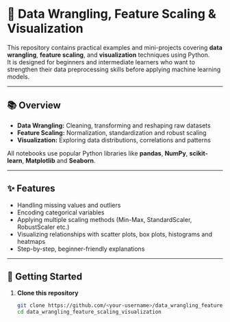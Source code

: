 # 📝 Data Wrangling, Feature Scaling & Visualization

This repository contains practical examples and mini-projects covering **data wrangling**, **feature scaling**, and **visualization** techniques using Python.  
It is designed for beginners and intermediate learners who want to strengthen their data preprocessing skills before applying machine learning models.

---

## 📚 Overview

- **Data Wrangling:** Cleaning, transforming and reshaping raw datasets  
- **Feature Scaling:** Normalization, standardization and robust scaling  
- **Visualization:** Exploring data distributions, correlations and patterns  

All notebooks use popular Python libraries like **pandas**, **NumPy**, **scikit-learn**, **Matplotlib** and **Seaborn**.

---

## ✨ Features

- Handling missing values and outliers  
- Encoding categorical variables  
- Applying multiple scaling methods (Min-Max, StandardScaler, RobustScaler etc.)  
- Visualizing relationships with scatter plots, box plots, histograms and heatmaps  
- Step-by-step, beginner-friendly explanations  

---

## 🚀 Getting Started

1. **Clone this repository**
   ```bash
   git clone https://github.com/<your-username>/data_wrangling_feature_scaling_visualization.git
   cd data_wrangling_feature_scaling_visualization
